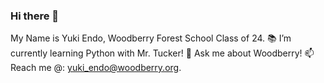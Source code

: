 ### Hi there 👋
My Name is Yuki Endo, Woodberry Forest School Class of 24. 
📚 I’m currently learning Python with Mr. Tucker!
💬 Ask me about Woodberry!
📫 Reach me @: yuki_endo@woodberry.org.

<!--
**Yuki-Endo-0125/Yuki-Endo-0125** is a ✨ _special_ ✨ repository because its `README.md` (this file) appears on your GitHub profile.

Here are some ideas to get you started:

- 🔭 I’m currently working on ... 
- 🌱 I’m currently learning ...
- 👯 I’m looking to collaborate on ...
- 🤔 I’m looking for help with ...
- 💬 Ask me about ...
- 📫 How to reach me: ...
- 😄 Pronouns: ...
- ⚡ Fun fact: ...
-->
